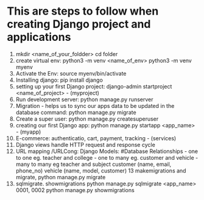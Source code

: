 # This are steps to follow when creating Django project and applications
1. mkdir <name_of_your_foldder>
cd folder
2. create virtual env: python3 -m venv <name_of_env>
	python3 -m venv myenv
3. Activate the Env: source myenv/bin/activate
4. Installing django: pip install django
5. setting up your first Django project: django-admin startproject <name_of_project> - (myproject)
6. Run development server: python manage.py runserver
7. Migration - helps us to sync our apps data to be updated in the database
	command: python manage.py migrate
8. Create a super user: python manage.py createsuperuser
9. creating our first Django app: python manage.py startapp <app_name> - (myapp)
10. E-commerce: authenticatio, cart, payment, tracking - (services)
11. Django views handle HTTP request and response cycle
12. URL mapping /URLCong:
Django Models:
	#Database Relationships 
		- one to one eg. teacher and college
		- one to many eg. customer and vehicle
		- many to many eg teacher and subject
customer (name, email, phone_no)
vehicle (name, model, customer)
13 makemigrations and migrate,
python manage.py migrate
14. sqlmigrate. showmigrations
python manage.py sqlmigrate <app_name> 0001, 0002
python manage.py showmigrations
